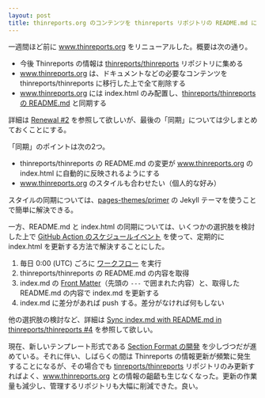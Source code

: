 ```yaml
---
layout: post
title: thinreports.org のコンテンツを thinreports リポジトリの README.md に自動的に同期させるようにした
---
```


一週間ほど前に www.thinreports.org をリニューアルした。概要は次の通り。

- 今後 Thinreports の情報は [thinreports/thinreports](https://github.com/thinreports/thinreports) リポジトリに集める
- www.thinreports.org は、ドキュメントなどの必要なコンテンツを thinreports/thinreports に移行した上で全て削除する
- www.thinreports.org には index.html のみ配置し、[thinreports/thinreports の README.md](https://github.com/thinreports/thinreports/blob/main/README.md) と同期する

詳細は [Renewal #2](https://github.com/thinreports/thinreports.github.io/pull/2) を参照して欲しいが、最後の「同期」については少しまとめておくことにする。

「同期」のポイントは次の2つ。

- thinreports/thinreports の README.md の変更が www.thinreports.org の index.html に自動的に反映されるようにする
- www.thinreports.org のスタイルも合わせたい（個人的な好み）

スタイルの同期については、[pages-themes/primer](https://github.com/pages-themes/primer) の Jekyll テーマを使うことで簡単に解決できる。

一方、README.md と index.html の同期については、いくつかの選択肢を検討した上で [GitHub Action のスケジュールイベント](https://docs.github.com/ja/actions/learn-github-actions/events-that-trigger-workflows#schedule) を使って、定期的に index.html を更新する方法で解決することにした。

1. 毎日 0:00 (UTC) ごろに [ワークフロー](https://github.com/thinreports/thinreports.github.io/blob/master/.github/workflows/sync.yml) を実行
2. thinreports/thinreports の README.md の内容を取得
3. index.md の [Front Matter](http://jekyllrb-ja.github.io/docs/front-matter/)（先頭の `---` で囲まれた内容）と、取得した README.md の内容で index.md を更新する
4. index.md に差分があれば push する。差分がなければ何もしない

他の選択肢の検討など、詳細は [Sync index.md with README.md in thinreports/thinreports #4](https://github.com/thinreports/thinreports.github.io/pull/4) を参照して欲しい。

現在、新しいテンプレート形式である [Section Format の開発](https://github.com/orgs/thinreports/projects/1) を少しづつだが進めている。それに伴い、しばらくの間は Thinreports の情報更新が頻繁に発生することになるが、その場合でも [tinreports/thinreports](https://github.com/thinreports/thinreports) リポジトリのみ更新すればよく、www.thinreports.org との情報の齟齬も生じなくなった。更新の作業量も減少し、管理するリポジトリも大幅に削減できた。良い。

